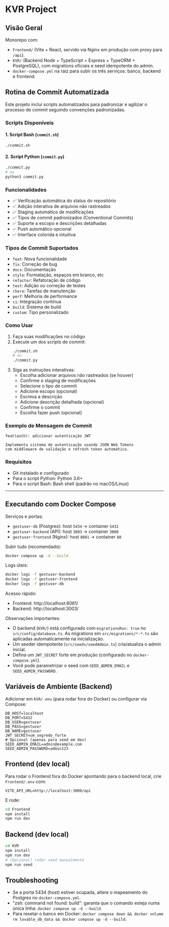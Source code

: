 # KVR Project

## Visão Geral

Monorepo com:
- `Frontend/` (Vite + React, servido via Nginx em produção com proxy para `/api`).
- `KVR/` (Backend Node + TypeScript + Express + TypeORM + PostgreSQL), com migrations oficiais e seed idempotente do admin.
- `docker-compose.yml` na raiz para subir os três serviços: banco, backend e frontend.

## Rotina de Commit Automatizada

Este projeto inclui scripts automatizados para padronizar e agilizar o processo de commit seguindo convenções padronizadas.

### Scripts Disponíveis

#### 1. Script Bash (`commit.sh`)
```bash
./commit.sh
```

#### 2. Script Python (`commit.py`)
```bash
./commit.py
# ou
python3 commit.py
```

### Funcionalidades

- ✅ Verificação automática do status do repositório
- ✅ Adição interativa de arquivos não rastreados
- ✅ Staging automático de modificações
- ✅ Tipos de commit padronizados (Conventional Commits)
- ✅ Suporte a escopo e descrições detalhadas
- ✅ Push automático opcional
- ✅ Interface colorida e intuitiva

### Tipos de Commit Suportados

- `feat`: Nova funcionalidade
- `fix`: Correção de bug
- `docs`: Documentação
- `style`: Formatação, espaços em branco, etc
- `refactor`: Refatoração de código
- `test`: Adição ou correção de testes
- `chore`: Tarefas de manutenção
- `perf`: Melhoria de performance
- `ci`: Integração contínua
- `build`: Sistema de build
- `custom`: Tipo personalizado

### Como Usar

1. Faça suas modificações no código
2. Execute um dos scripts de commit:
   ```bash
   ./commit.sh
   # ou
   ./commit.py
   ```
3. Siga as instruções interativas:
   - Escolha adicionar arquivos não rastreados (se houver)
   - Confirme o staging de modificações
   - Selecione o tipo de commit
   - Adicione escopo (opcional)
   - Escreva a descrição
   - Adicione descrição detalhada (opcional)
   - Confirme o commit
   - Escolha fazer push (opcional)

### Exemplo de Mensagem de Commit

```
feat(auth): adicionar autenticação JWT

Implementa sistema de autenticação usando JSON Web Tokens
com middleware de validação e refresh token automático.
```

### Requisitos

- Git instalado e configurado
- Para o script Python: Python 3.6+
- Para o script Bash: Bash shell (padrão no macOS/Linux)

---

## Executando com Docker Compose

Serviços e portas:
- `gestuser-db` (Postgres): host `5434` → container `5432`
- `gestuser-backend` (API): host `3003` → container `3000`
- `gestuser-frontend` (Nginx): host `8081` → container `80`

Subir tudo (recomendado):
```bash
docker compose up -d --build
```

Logs úteis:
```bash
docker logs -f gestuser-backend
docker logs -f gestuser-frontend
docker logs -f gestuser-db
```

Acesso rápido:
- Frontend: http://localhost:8081/
- Backend: http://localhost:3003/

Observações importantes:
- O backend (`KVR/`) está configurado com `migrationsRun: true` no `src/config/database.ts`. As migrations em `src/migrations/*-*.ts` são aplicadas automaticamente na inicialização.
- Um seeder idempotente (`src/seeds/seedAdmin.ts`) cria/atualiza o admin inicial.
- Defina um `JWT_SECRET` forte em produção (configurado no `docker-compose.yml`).
- Você pode parametrizar o seed com `SEED_ADMIN_EMAIL` e `SEED_ADMIN_PASSWORD`.

## Variáveis de Ambiente (Backend)

Adicionar em `KVR/.env` (para rodar fora do Docker) ou configurar via Compose:
```
DB_HOST=localhost
DB_PORT=5432
DB_USER=gestuser
DB_PASS=gestuser
DB_NAME=gestuser
JWT_SECRET=um_segredo_forte
# Opcional (apenas para seed em dev)
SEED_ADMIN_EMAIL=admin@example.com
SEED_ADMIN_PASSWORD=admin123
```

## Frontend (dev local)

Para rodar o Frontend fora do Docker apontando para o backend local, crie `Frontend/.env` com:
```
VITE_API_URL=http://localhost:3000/api
```
E rode:
```bash
cd Frontend
npm install
npm run dev
```

## Backend (dev local)

```bash
cd KVR
npm install
npm run dev
# (Opcional) rodar seed manualmente
npm run seed
```

## Troubleshooting

- Se a porta 5434 (host) estiver ocupada, altere o mapeamento do Postgres no `docker-compose.yml`.
- "zsh: command not found: build": garanta que o comando esteja numa única linha: `docker compose up -d --build`.
- Para resetar o banco em Docker: `docker compose down && docker volume rm lovable_db_data && docker compose up -d --build`.
